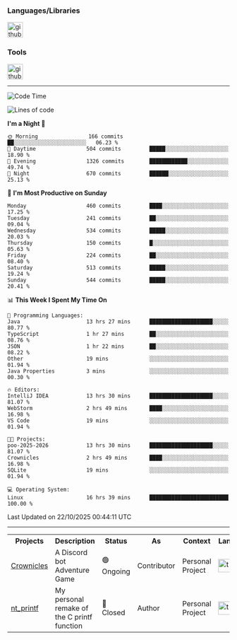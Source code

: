<div>
    <h3>Languages/Libraries</h3>
    <img alt="github-chart" src="https://skillicons.dev/icons?i=c,py,js,ts,discordjs,html,css,md" height="35px">
</div>
<div>
    <h3>Tools</h3>
    <img alt="github-chart" src="https://skillicons.dev/icons?i=discord,git,github,gitlab,vim,vscode,webstorm,pycharm,ubuntu,pnpm,nodejs,docker" height="35px">
</div>

---
<!--START_SECTION:waka-->
![Code Time](http://img.shields.io/badge/Code%20Time-368%20hrs%204%20mins-blue)

![Lines of code](https://img.shields.io/badge/From%20Hello%20World%20I%27ve%20Written-134.2%20thousand%20lines%20of%20code-blue)

**I'm a Night 🦉** 

```text
🌞 Morning                166 commits         ██░░░░░░░░░░░░░░░░░░░░░░░   06.23 % 
🌆 Daytime                504 commits         █████░░░░░░░░░░░░░░░░░░░░   18.90 % 
🌃 Evening                1326 commits        ████████████░░░░░░░░░░░░░   49.74 % 
🌙 Night                  670 commits         ██████░░░░░░░░░░░░░░░░░░░   25.13 % 
```
📅 **I'm Most Productive on Sunday** 

```text
Monday                   460 commits         ████░░░░░░░░░░░░░░░░░░░░░   17.25 % 
Tuesday                  241 commits         ██░░░░░░░░░░░░░░░░░░░░░░░   09.04 % 
Wednesday                534 commits         █████░░░░░░░░░░░░░░░░░░░░   20.03 % 
Thursday                 150 commits         █░░░░░░░░░░░░░░░░░░░░░░░░   05.63 % 
Friday                   224 commits         ██░░░░░░░░░░░░░░░░░░░░░░░   08.40 % 
Saturday                 513 commits         █████░░░░░░░░░░░░░░░░░░░░   19.24 % 
Sunday                   544 commits         █████░░░░░░░░░░░░░░░░░░░░   20.41 % 
```


📊 **This Week I Spent My Time On** 

```text
💬 Programming Languages: 
Java                     13 hrs 27 mins      ████████████████████░░░░░   80.77 % 
TypeScript               1 hr 27 mins        ██░░░░░░░░░░░░░░░░░░░░░░░   08.76 % 
JSON                     1 hr 22 mins        ██░░░░░░░░░░░░░░░░░░░░░░░   08.22 % 
Other                    19 mins             ░░░░░░░░░░░░░░░░░░░░░░░░░   01.94 % 
Java Properties          3 mins              ░░░░░░░░░░░░░░░░░░░░░░░░░   00.30 % 

🔥 Editors: 
IntelliJ IDEA            13 hrs 30 mins      ████████████████████░░░░░   81.07 % 
WebStorm                 2 hrs 49 mins       ████░░░░░░░░░░░░░░░░░░░░░   16.98 % 
VS Code                  19 mins             ░░░░░░░░░░░░░░░░░░░░░░░░░   01.94 % 

🐱‍💻 Projects: 
poo-2025-2026            13 hrs 30 mins      ████████████████████░░░░░   81.07 % 
Crownicles               2 hrs 49 mins       ████░░░░░░░░░░░░░░░░░░░░░   16.98 % 
SQLite                   19 mins             ░░░░░░░░░░░░░░░░░░░░░░░░░   01.94 % 

💻 Operating System: 
Linux                    16 hrs 39 mins      █████████████████████████   100.00 % 
```


 Last Updated on 22/10/2025 00:44:11 UTC
<!--END_SECTION:waka-->

---
<table>
    <tr>
        <th>Projects</th>
        <th>Description</th>
        <th>Status</th>
        <th>As</th>
        <th>Context</th>
        <th>Language</th>
    </tr>
    <tr>
        <td>
            <a href="https://github.com/Crownicles/Crownicles">Crownicles</a>
        </td>
        <td>
            A Discord bot Adventure Game
        </td>
        <td>
            🟢 Ongoing
        </td>
        <td>
            Contributor
        </td>
        <td>
            Personal Project
        </td>
        <td>
            <img alt="ts icon" src="https://skillicons.dev/icons?i=ts" height="30px">
        </td>
    </tr>
        <td>
            <a href="https://github.com/Ntalcme/nt_printf">nt_printf</a>
        </td>
        <td>
             My personal remake of the C printf function 
        </td>
        <td>
            🔴 Closed
        </td>
        <td>
            Author
        </td>
        <td>
            Personal Project
        </td>
        <td>
            <img alt="ts icon" src="https://skillicons.dev/icons?i=c" height="30px">
        </td>
    </tr>
</table>
